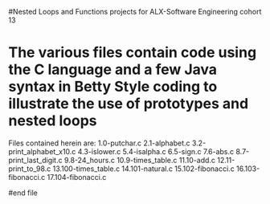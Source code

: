 #Nested Loops and Functions projects for ALX-Software Engineering cohort 13
# The various files contain code using the C language and a few Java syntax in Betty Style coding to illustrate the use of prototypes and nested loops

Files contained herein are:
1.0-putchar.c
2.1-alphabet.c
3.2-print_alphabet_x10.c
4.3-islower.c
5.4-isalpha.c
6.5-sign.c
7.6-abs.c
8.7-print_last_digit.c
9.8-24_hours.c
10.9-times_table.c
11.10-add.c
12.11-print_to_98.c
13.100-times_table.c
14.101-natural.c
15.102-fibonacci.c
16.103-fibonacci.c
17.104-fibonacci.c

#end file
